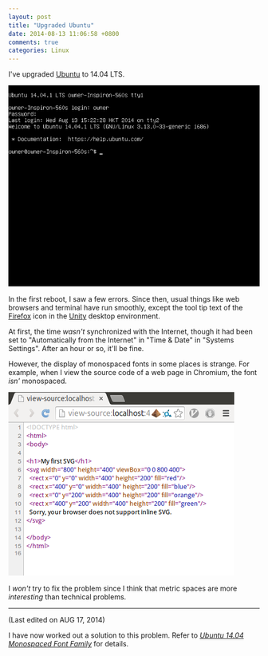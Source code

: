 ```yaml
---
layout: post
title: "Upgraded Ubuntu"
date: 2014-08-13 11:06:58 +0800
comments: true
categories: Linux
---
```


I've upgraded [Ubuntu] to 14.04 LTS.

![tty1 of Ubuntu 14.04][tty1]

In the first reboot, I saw a few
errors.  Since then, usual things like web browsers and terminal have
run smoothly, except the tool tip text of the [Firefox] icon in the
[Unity] desktop environment.

At first, the time *wasn't* synchronized with the Internet, though it
had been set to "Automatically from the Internet" in "Time & Date" in
"Systems Settings".  After an hour or so, it'll be fine.

However, the display of monospaced fonts in some places is strange.
For example, when I view the source code of a web page in Chromium,
the font *isn'* monospaced.

![HTML source code viewed inside Chrome][src_code]

I *won't* try to fix the problem since I think that metric spaces are
more *interesting* than technical problems.

---
(Last edited on AUG 17, 2014)

I have now worked out a solution to this problem.  Refer to
[*Ubuntu 14.04 Monospaced Font Family*][rp] for details.

[Ubuntu]: http://www.ubuntu.com "A popular Linux distro"
[tty1]: /images/posts/UbuntuDistUpgrade2/tty1.png
[Firefox]: https://www.mozilla.org/en-US/firefox/new/ "Mozilla Firefox"
[Unity]: https://unity.ubuntu.com "Ubuntu's default desktop environment"
[src_code]: /images/posts/UbuntuDistUpgrade2/src-code.png
[rp]: /blog/2014/08/17/ubuntu-14-dot-04-monospaced-font-family/
